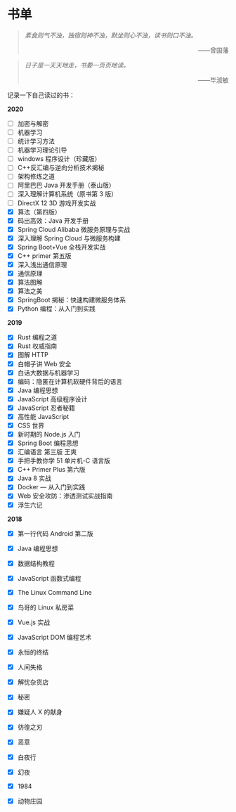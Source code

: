 # 书单


> _素食则气不浊，独宿则神不浊，默坐则心不浊，读书则口不浊。_
>
> <p style="text-align: right">——曾国藩</p>

> _日子是一天天地走，书要一页页地读。_
>
> <p style="text-align: right">——毕淑敏</p>

记录一下自己读过的书：

**2020**

-   [ ] 加密与解密
-   [ ] 机器学习
-   [ ] 统计学习方法
-   [ ] 机器学习理论引导
-   [ ] windows 程序设计（珍藏版）
-   [ ] C++反汇编与逆向分析技术揭秘
-   [ ] 架构修炼之道
-   [ ] 阿里巴巴 Java 开发手册（泰山版）
-   [ ] 深入理解计算机系统（原书第 3 版）
-   [ ] DirectX 12 3D 游戏开发实战
-   [x] 算法（第四版）
-   [x] 码出高效：Java 开发手册
-   [x] Spring Cloud Alibaba 微服务原理与实战
-   [x] 深入理解 Spring Cloud 与微服务构建
-   [x] Spring Boot+Vue 全栈开发实战
-   [x] C++ primer 第五版
-   [x] 深入浅出通信原理
-   [x] 通信原理
-   [x] 算法图解
-   [x] 算法之美
-   [x] SpringBoot 揭秘：快速构建微服务体系
-   [x] Python 编程：从入门到实践

**2019**

-   [x] Rust 编程之道
-   [x] Rust 权威指南
-   [x] 图解 HTTP
-   [x] 白帽子讲 Web 安全
-   [x] 白话大数据与机器学习
-   [x] 编码：隐匿在计算机软硬件背后的语言
-   [x] Java 编程思想
-   [x] JavaScript 高级程序设计
-   [x] JavaScript 忍者秘籍
-   [x] 高性能 JavaScript
-   [x] CSS 世界
-   [x] 新时期的 Node.js 入门
-   [x] Spring Boot 编程思想
-   [x] 汇编语言 第三版 王爽
-   [x] 手把手教你学 51 单片机-C 语言版
-   [x] C++ Primer Plus 第六版
-   [x] Java 8 实战
-   [x] Docker — 从入门到实践
-   [x] Web 安全攻防：渗透测试实战指南
-   [x] 浮生六记

**2018**

-   [x] 第一行代码 Android 第二版
-   [x] Java 编程思想
-   [x] 数据结构教程
-   [x] JavaScript 函数式编程
-   [x] The Linux Command Line
-   [x] 鸟哥的 Linux 私房菜
-   [x] Vue.js 实战
-   [x] JavaScript DOM 编程艺术
-   [x] 永恒的终结
-   [x] 人间失格
-   [x] 解忧杂货店
-   [x] 秘密
-   [x] 嫌疑人 X 的献身
-   [x] 彷徨之刃
-   [x] 恶意
-   [x] 白夜行
-   [x] 幻夜
-   [x] 1984
-   [x] 动物庄园

